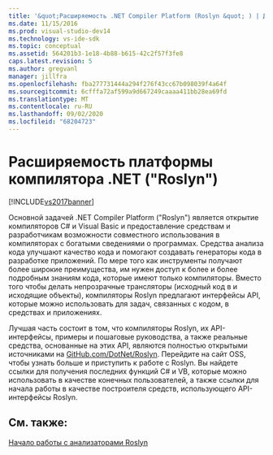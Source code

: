 ```yaml
---
title: '&quot;Расширяемость .NET Compiler Platform (Roslyn &quot; ) | Документация Майкрософт'
ms.date: 11/15/2016
ms.prod: visual-studio-dev14
ms.technology: vs-ide-sdk
ms.topic: conceptual
ms.assetid: 564201b3-1e18-4b88-b615-42c2f57f3fe8
caps.latest.revision: 5
ms.author: gregvanl
manager: jillfra
ms.openlocfilehash: fba277731444a294f276f43cc67b098039f4a64f
ms.sourcegitcommit: 6cfffa72af599a9d667249caaaa411bb28ea69fd
ms.translationtype: MT
ms.contentlocale: ru-RU
ms.lasthandoff: 09/02/2020
ms.locfileid: "68204723"
---
```

# <a name="net-compiler-platform-quotroslynquot-extensibility"></a>Расширяемость платформы компилятора .NET (&quot;Roslyn&quot;)
[!INCLUDE[vs2017banner](../includes/vs2017banner.md)]

Основной задачей .NET Compiler Platform ("Roslyn") является открытие компиляторов C# и Visual Basic и предоставление средствам и разработчикам возможности совместного использования в компиляторах с богатыми сведениями о программах. Средства анализа кода улучшают качество кода и помогают создавать генераторы кода в разработке приложений. По мере того как инструменты получают более широкие преимущества, им нужен доступ к более и более подробным знаниям кода, которые имеют только компиляторы. Вместо того чтобы делать непрозрачные трансляторы (исходный код в и исходящие объекты), компиляторы Roslyn предлагают интерфейсы API, которые можно использовать для задач, связанных с кодом, в средствах и приложениях.  
  
 Лучшая часть состоит в том, что компиляторы Roslyn, их API-интерфейсы, примеры и пошаговые руководства, а также реальные средства, основанные на этих API, являются полностью открытыми источниками на [GitHub.com/DotNet/Roslyn](https://github.com/dotnet/Roslyn). Перейдите на сайт OSS, чтобы узнать больше и приступить к работе с Roslyn. Вы найдете ссылки для получения последних функций C# и VB, которые можно использовать в качестве конечных пользователей, а также ссылки для начала работы в качестве построителя средств, использующего API-интерфейсы Roslyn.  
  
## <a name="see-also"></a>См. также:  
 [Начало работы с анализаторами Roslyn](../extensibility/getting-started-with-roslyn-analyzers.md)

